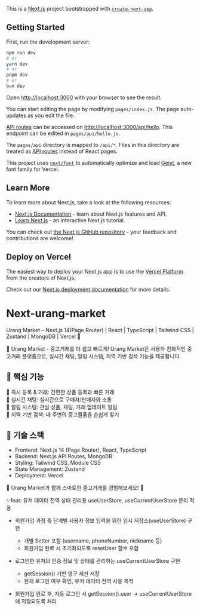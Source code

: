 This is a [Next.js](https://nextjs.org) project bootstrapped with [`create-next-app`](https://nextjs.org/docs/pages/api-reference/create-next-app).

## Getting Started

First, run the development server:

```bash
npm run dev
# or
yarn dev
# or
pnpm dev
# or
bun dev
```

Open [http://localhost:3000](http://localhost:3000) with your browser to see the result.

You can start editing the page by modifying `pages/index.js`. The page auto-updates as you edit the file.

[API routes](https://nextjs.org/docs/pages/building-your-application/routing/api-routes) can be accessed on [http://localhost:3000/api/hello](http://localhost:3000/api/hello). This endpoint can be edited in `pages/api/hello.js`.

The `pages/api` directory is mapped to `/api/*`. Files in this directory are treated as [API routes](https://nextjs.org/docs/pages/building-your-application/routing/api-routes) instead of React pages.

This project uses [`next/font`](https://nextjs.org/docs/pages/building-your-application/optimizing/fonts) to automatically optimize and load [Geist](https://vercel.com/font), a new font family for Vercel.

## Learn More

To learn more about Next.js, take a look at the following resources:

- [Next.js Documentation](https://nextjs.org/docs) - learn about Next.js features and API.
- [Learn Next.js](https://nextjs.org/learn-pages-router) - an interactive Next.js tutorial.

You can check out [the Next.js GitHub repository](https://github.com/vercel/next.js) - your feedback and contributions are welcome!

## Deploy on Vercel

The easiest way to deploy your Next.js app is to use the [Vercel Platform](https://vercel.com/new?utm_medium=default-template&filter=next.js&utm_source=create-next-app&utm_campaign=create-next-app-readme) from the creators of Next.js.

Check out our [Next.js deployment documentation](https://nextjs.org/docs/pages/building-your-application/deploying) for more details.

# Next-urang-market

Urang Market – Next.js 14(Page Router) | React | TypeScript | Tailwind CSS | Zustand | MongoDB | Vercel 🚀

🚀 Urang Market - 중고거래를 더 쉽고 빠르게!
Urang Market은 사용자 친화적인 중고거래 플랫폼으로, 실시간 채팅, 알림 시스템, 지역 기반 검색 기능을 제공합니다.

## 🔹 핵심 기능

📌 즉시 등록 & 거래: 간편한 상품 등록과 빠른 거래<br>
💬 실시간 채팅: 실시간으로 구매자/판매자와 소통<br>
🔔 알림 시스템: 관심 상품, 채팅, 거래 업데이트 알림<br>
📍 지역 기반 검색: 내 주변의 중고물품을 손쉽게 찾기<br>

## 🔹 기술 스택

- Frontend: Next.js 14 (Page Router), React, TypeScript
- Backend: Next.js API Routes, MongoDB
- Styling: Tailwind CSS, Module CSS
- State Management: Zustand
- Deployment: Vercel

📌 Urang Market과 함께 스마트한 중고거래를 경험해보세요! 🚀

✨feat: 유저 데이터 전역 상태 관리용 useUserStore, useCurrentUserStore 분리 적용

- 회원가입 과정 중 단계별 사용자 정보 입력을 위한 임시 저장소(useUserStore) 구현

  - 개별 Setter 포함 (username, phoneNumber, nickname 등)
  - 회원가입 완료 시 초기화되도록 resetUser 함수 포함

- 로그인한 유저의 인증 정보 및 상태를 관리하는 useCurrentUserStore 구현

  - getSession() 기반 영구 세션 저장
  - 현재 로그인 여부 확인, 유저 데이터 전역 사용 목적

- 회원가입 완료 후, 자동 로그인 시 getSession().user → useCurrentUserStore에 저장되도록 처리
